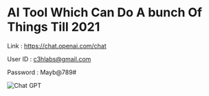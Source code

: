 # AI Tool Which Can Do A bunch Of Things Till 2021

Link : https://chat.openai.com/chat

User ID : c3hlabs@gmail.com 

Password : Mayb@789#

![Chat GPT](https://user-images.githubusercontent.com/123372740/226326563-b9bc35f7-86e3-439f-b586-496adb5ea37f.jpg)
